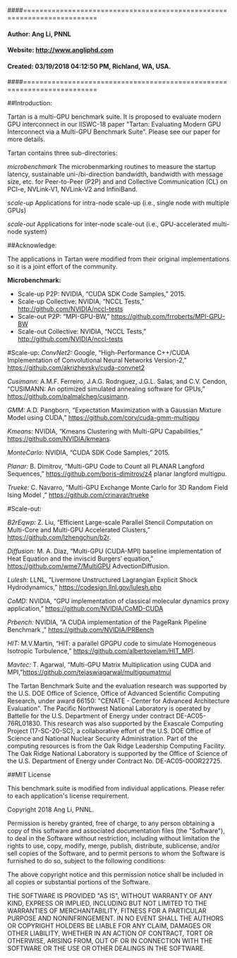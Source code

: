 ####========================================================================
####         Author:  Ang Li, PNNL
####        Website:  http://www.angliphd.com  
####        Created:  03/19/2018 04:12:50 PM, Richland, WA, USA.
####========================================================================

##Introduction:

 Tartan is a multi-GPU benchmark suite. It is proposed to evaluate modern GPU interconnect 
 in our IISWC-18 paper "Tartan: Evaluating Modern GPU Interconnect via a Multi-GPU Benchmark
 Suite". Please see our paper for more details.

 Tartan contains three sub-directories:

   *microbenchmark* The microbenmarking routines to measure the startup latency, sustainable 
                    uni-/bi-direction bandwidth, bandwidth with message size, etc. for 
                    Peer-to-Peer (P2P) and and Collective Communication (CL) on PCI-e, 
                    NVLink-V1, NVLink-V2 and InfiniBand.

  *scale-up* Applications for intra-node scale-up (i.e., single node with multiple GPUs)

 *scale-out* Applications for inter-node scale-out (i.e., GPU-accelerated multi-node system)

##Acknowledge:

The applications in Tartan were modified from their original implementations so it is a joint effort of the community.  

**Microbenchmark:**

- Scale-up P2P: NVIDIA, “CUDA SDK Code Samples,” 2015.
- Scale-up Collective: NVIDIA, “NCCL Tests,” http://github.com/NVIDIA/nccl-tests
- Scale-out P2P: “MPI-GPU-BW,” https://github.com/frroberts/MPI-GPU-BW
- Scale-out Collective: NVIDIA, “NCCL Tests,” http://github.com/NVIDIA/nccl-tests

#Scale-up:
*ConvNet2:* Google, “High-Performance C++/CUDA Implementation of Convolutional Neural Networks Version-2,” https://github.com/akrizhevsky/cuda-convnet2

*Cusimann:* A.M.F. Ferreiro, J.A.G. Rodrıguez, J.G.L. Salas, and C.V. Cendon, “CUSIMANN: An optimized simulated annealing software for GPUs,” https://github.com/palmalcheg/cusimann.

*GMM:* A.D. Pangborn, “Expectation Maximization with a Gaussian Mixture Model using CUDA,” https://github.com/corv/cuda-gmm-multigpu

*Kmeans:* NVIDIA, “Kmeans Clustering with Multi-GPU Capabilities,” https://github.com/NVIDIA/kmeans.

*MonteCarlo:* NVIDIA, “CUDA SDK Code Samples,” 2015.

*Planar:* B. Dimitrov, “Multi-GPU Code to Count all PLANAR Langford Sequences,” https://github.com/boris-dimitrov/z4 planar langford multigpu.

*Trueke:* C. Navarro, “Multi-GPU Exchange Monte Carlo for 3D Random Field Ising Model ,” https://github.com/crinavar/trueke

#Scale-out:

*B2rEqwp:* Z. Liu, “Efficient Large-scale Parallel Stencil Computation on Multi-Core and Multi-GPU Accelerated Clusters,” https://github.com/lzhengchun/b2r.

*Diffusion:* M. A. Diaz, “Multi-GPU (CUDA-MPI) baseline implementation of Heat Equation and the inviscid Burgers’ equation,” https://github.com/wme7/MultiGPU AdvectionDiffusion.

*Lulesh:* LLNL, “Livermore Unstructured Lagrangian Explicit Shock Hydrodynamics,” https://codesign.llnl.gov/lulesh.php

*CoMD:* NVIDIA, “GPU implementation of classical molecular dynamics proxy application,” https://github.com/NVIDIA/CoMD-CUDA

*Prbench:* NVIDIA, “A CUDA implementation of the PageRank Pipeline Benchmark ,” https://github.com/NVIDIA/PRBench

*HIT:* M.V.Martin, “HIT: a parallel GPGPU code to simulate Homogeneous Isotropic Turbulence,” https://github.com/albertovelam/HIT_MPI.

*Mavtec:* T. Agarwal, “Multi-GPU Matrix Multiplication using CUDA and MPI,”https://github.com/tejaswiagarwal/multigpumatmul


The Tartan Benchmark Suite and the evaluation research was supported by the U.S. DOE Office of 
Science, Office of Advanced Scientific Computing Research, under award 66150: "CENATE - Center
for Advanced Architecture Evaluation". The Pacific Northwest National Laboratory is operated
by Battelle for the U.S. Department of Energy under contract DE-AC05-76RL01830. 
This research was also supported by the Exascale Computing Project (17-SC-20-SC), 
a collaborative effort of the U.S. DOE Office of Science and National Nuclear Security 
Administration. Part of the computing resources is from the Oak Ridge Leadership Computing 
Facility. The Oak Ridge National Laboratory is supported by the Office of Science of 
the U.S. Department of Energy under Contract No. DE-AC05-00OR22725.



##MIT License

This benchmark suite is modified from individual applications. Please refer to each application's license requirement.

Copyright 2018 Ang Li, PNNL.

Permission is hereby granted, free of charge, to any person obtaining a copy of this software 
and associated documentation files (the "Software"), to deal in the Software without restriction,
including without limitation the rights to use, copy, modify, merge, publish, distribute, 
sublicense, and/or sell copies of the Software, and to permit persons to whom the Software is
furnished to do so, subject to the following conditions:

The above copyright notice and this permission notice shall be included in all copies or 
substantial portions of the Software.

THE SOFTWARE IS PROVIDED "AS IS", WITHOUT WARRANTY OF ANY KIND, EXPRESS OR IMPLIED, 
INCLUDING BUT NOT LIMITED TO THE WARRANTIES OF MERCHANTABILITY, FITNESS FOR A PARTICULAR 
PURPOSE AND NONINFRINGEMENT. IN NO EVENT SHALL THE AUTHORS OR COPYRIGHT HOLDERS BE LIABLE 
FOR ANY CLAIM, DAMAGES OR OTHER LIABILITY, WHETHER IN AN ACTION OF CONTRACT, TORT OR OTHERWISE,
ARISING FROM, OUT OF OR IN CONNECTION WITH THE SOFTWARE OR THE USE OR OTHER DEALINGS IN THE SOFTWARE.

